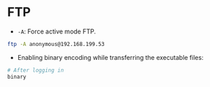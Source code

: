 # FTP

- `-A`: Force active mode FTP.
```bash
ftp -A anonymous@192.168.199.53
```

- Enabling binary encoding while transferring the executable files:
```bash
# After logging in
binary
```
